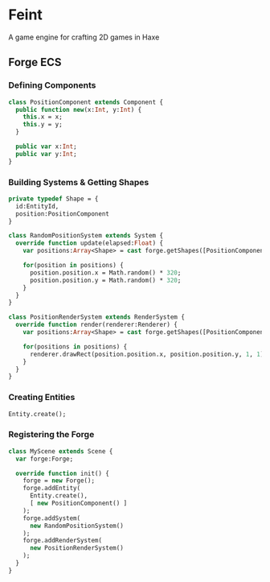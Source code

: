 # Feint

A game engine for crafting 2D games in Haxe

## Forge ECS

### Defining Components

```haxe
class PositionComponent extends Component {
  public function new(x:Int, y:Int) {
    this.x = x;
    this.y = y;
  }

  public var x:Int;
  public var y:Int;
}
```

### Building Systems & Getting Shapes

```haxe
private typedef Shape = {
  id:EntityId,
  position:PositionComponent
}

class RandomPositionSystem extends System {
  override function update(elapsed:Float) {
    var positions:Array<Shape> = cast forge.getShapes([PositionComponent]);

    for(position in positions) {
      position.position.x = Math.random() * 320;
      position.position.y = Math.random() * 320;
    }
  }
}

class PositionRenderSystem extends RenderSystem {
  override function render(renderer:Renderer) {
    var positions:Array<Shape> = cast forge.getShapes([PositionComponent]);

    for(positions in positions) {
      renderer.drawRect(position.position.x, position.position.y, 1, 1);
    }
  }
}
```

### Creating Entities

```haxe
Entity.create();
```

### Registering the Forge

```haxe
class MyScene extends Scene {
  var forge:Forge;

  override function init() {
    forge = new Forge();
    forge.addEntity(
      Entity.create(),
      [ new PositionComponent() ]
    );
    forge.addSystem(
      new RandomPositionSystem()
    );
    forge.addRenderSystem(
      new PositionRenderSystem()
    );
  }
}
```
